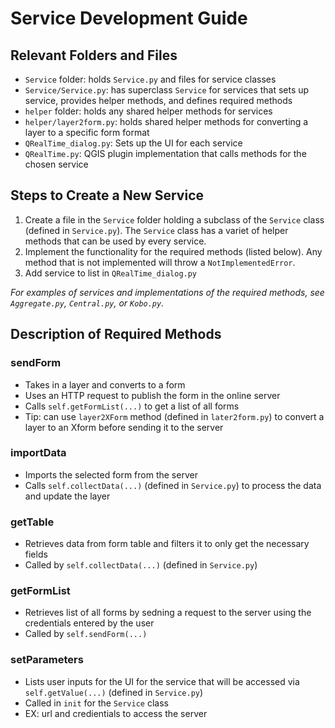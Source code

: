 # Service Development Guide

## Relevant Folders and Files
- `Service` folder: holds `Service.py` and files for service classes
- `Service/Service.py`: has superclass `Service` for services that
   sets up service, provides helper methods, and defines required methods
- `helper` folder: holds any shared helper methods for services
- `helper/layer2form.py`: holds shared helper methods for converting a layer to a specific form format
- `QRealTime_dialog.py`: Sets up the UI for each service
-  `QRealTime.py`: QGIS plugin implementation that calls methods for the chosen service

## Steps to Create a New Service
1. Create a file in the `Service` folder holding a subclass of the `Service` class
(defined in `Service.py`). The `Service` class has a variet of helper methods that
can be used by every service.
2. Implement the functionality for the required methods (listed below). Any method that is not
implemented will throw a `NotImplementedError`.
3. Add service to list in `QRealTime_dialog.py`

*For examples of services and implementations of the required methods, see `Aggregate.py`, `Central.py`, or `Kobo.py`.*


## Description of Required Methods
### sendForm
- Takes in a layer and converts to a form
- Uses an HTTP request to publish the form in the online server
- Calls `self.getFormList(...)` to get a list of all forms
- Tip: can use `layer2XForm` method (defined in `later2form.py`) to convert a layer to an Xform
before sending it to the server

### importData
- Imports the selected form from the server
- Calls `self.collectData(...)` (defined in `Service.py`) to process the data and update the layer

### getTable
- Retrieves data from form table and filters it to only get the necessary fields
- Called by `self.collectData(...)` (defined in `Service.py`)

### getFormList
- Retrieves list of all forms by sedning a request to the server using the credentials entered by the user
- Called by `self.sendForm(...)`

### setParameters
- Lists user inputs for the UI for the service that will be accessed via `self.getValue(...)` (defined in `Service.py`)
- Called in `init` for the `Service` class
- EX: url and credientials to access the server
